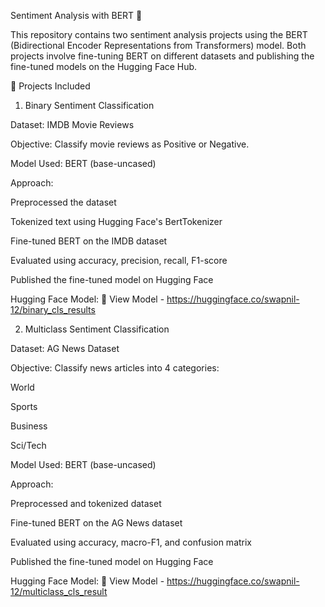 Sentiment Analysis with BERT 🚀

This repository contains two sentiment analysis projects using the BERT (Bidirectional Encoder Representations from Transformers) model.
Both projects involve fine-tuning BERT on different datasets and publishing the fine-tuned models on the Hugging Face Hub.

📌 Projects Included
1. Binary Sentiment Classification

Dataset: IMDB Movie Reviews

Objective: Classify movie reviews as Positive or Negative.

Model Used: BERT (base-uncased)

Approach:

Preprocessed the dataset

Tokenized text using Hugging Face's BertTokenizer

Fine-tuned BERT on the IMDB dataset

Evaluated using accuracy, precision, recall, F1-score

Published the fine-tuned model on Hugging Face

Hugging Face Model: 🔗 View Model - https://huggingface.co/swapnil-12/binary_cls_results

2. Multiclass Sentiment Classification

Dataset: AG News Dataset

Objective: Classify news articles into 4 categories:

World

Sports

Business

Sci/Tech

Model Used: BERT (base-uncased)

Approach:

Preprocessed and tokenized dataset

Fine-tuned BERT on the AG News dataset

Evaluated using accuracy, macro-F1, and confusion matrix

Published the fine-tuned model on Hugging Face

Hugging Face Model: 🔗 View Model - https://huggingface.co/swapnil-12/multiclass_cls_result
